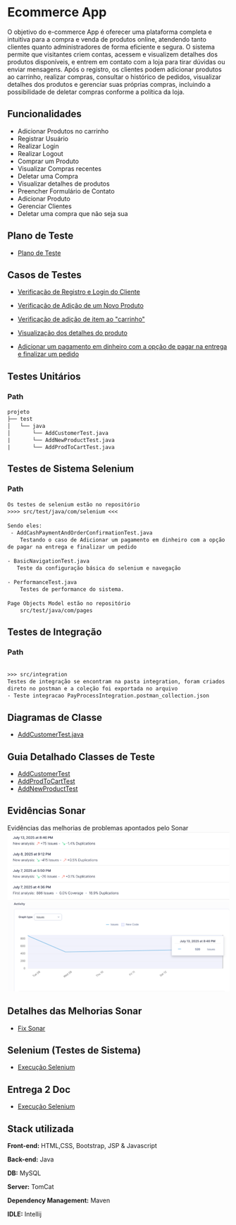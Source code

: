 
# Ecommerce App

O objetivo do e-commerce App é oferecer uma plataforma completa e intuitiva para a compra e venda de produtos online, atendendo tanto clientes quanto administradores de forma eficiente e segura. O sistema permite que visitantes criem contas, acessem e visualizem detalhes dos produtos disponíveis, e entrem em contato com a loja para tirar dúvidas ou enviar mensagens. Após o registro, os clientes podem adicionar produtos ao carrinho, realizar compras, consultar o histórico de pedidos, visualizar detalhes dos produtos e gerenciar suas próprias compras, incluindo a possibilidade de deletar compras conforme a política da loja.

## Funcionalidades

- Adicionar Produtos no carrinho
- Registrar Usuário
- Realizar Login
- Realizar Logout
- Comprar um Produto
- Visualizar Compras recentes
- Deletar uma Compra
- Visualizar detalhes de produtos
- Preencher Formulário de Contato
- Adicionar Produto
- Gerenciar Clientes
- Deletar uma compra que não seja sua




## Plano de Teste
- [Plano de Teste](https://docs.google.com/document/d/1Iq4roJnVg1pyr0kOp4hbxOn9nQsFTtcIsNx82GgtNsU/edit?usp=sharing)


## Casos de Testes
- [Verificação de Registro e Login do Cliente](https://docs.google.com/document/d/1D0CXA5cJf06jZ1IqneT4Cv-6EB-2OaQXYwr8Lp4sgHo/edit?usp=sharing)
- [Verificação de Adição de um Novo Produto](https://docs.google.com/document/d/1joRWYE2tIPf17xQe9yUBcslsZ5TAlI-x4PoXRQNPxrQ/edit?usp=sharing)
- [Verificação de adição de item ao "carrinho"](https://docs.google.com/document/d/e/2PACX-1vRiXSeqF9upLPE8vMwhl3udrIxsjTUHNiDmUqB6Q2QEFhUVt8jY1T_K9PkCQl43LV3f3bnukUN_r6HT/pub)
- [Visualização dos detalhes do produto](https://docs.google.com/document/d/e/2PACX-1vSaOrRfbRXk9mD4TWbu2GyppyJgFEyHu5bA5hPh_1cfgsYkxolSxqJVbkMyrJe1OFe9HX3Ns7NFGmCP/pub)

- [Adicionar um pagamento em dinheiro com a opção de pagar na entrega e finalizar um pedido](https://docs.google.com/document/d/1E_41Txj8uJANZUCJw7R20RmnQptgiBqvcovQkw_CIg4/edit?tab=t.0)


## Testes Unitários
### Path
```
projeto
├── test
│   └── java
│       └── AddCustomerTest.java
|       └── AddNewProductTest.java
|       └── AddProdToCartTest.java

```

## Testes de Sistema Selenium
### Path
```
Os testes de selenium estão no repositório 
>>>> src/test/java/com/selenium <<<

Sendo eles:
 - AddCashPaymentAndOrderConfirmationTest.java 
    Testando o caso de Adicionar um pagamento em dinheiro com a opção de pagar na entrega e finalizar um pedido

- BasicNavigationTest.java
   Teste da configuração básica do selenium e navegação

- PerformanceTest.java
    Testes de performance do sistema.

Page Objects Model estão no repositório
    src/test/java/com/pages

```

## Testes de Integração
### Path
```

>>> src/integration
Testes de integração se encontram na pasta integration, foram criados direto no postman e a coleção foi exportada no arquivo  
- Teste integracao PayProcessIntegration.postman_collection.json

```

## Diagramas de Classe
- [AddCustomerTest.java](https://github.com/vaniacourses/trabalho-Bug_Hunters/blob/main/Diagram/AddCustomerTest.png?raw=true)

## Guia Detalhado Classes de Teste
- [AddCustomerTest](https://github.com/vaniacourses/trabalho-Bug_Hunters/blob/main/guides/AddCustomerTestGuide.md)
- [AddProdToCartTest](https://github.com/vaniacourses/trabalho-Bug_Hunters/blob/main/guides/AddProdToCartTestGuide.md)
- [AddNewProductTest](https://github.com/vaniacourses/trabalho-Bug_Hunters/blob/main/guides/AddNewProductTestGuide.md)



## Evidências Sonar
Evidências das melhorias de problemas apontados pelo Sonar 
![sonar_1](https://github.com/vaniacourses/trabalho-Bug_Hunters/blob/main/images/Analise_Sonar.png)
![sonar_2](https://github.com/vaniacourses/trabalho-Bug_Hunters/blob/main/images/sonar_graph.png)

## Detalhes das Melhorias Sonar 
- [Fix Sonar](https://github.com/vaniacourses/trabalho-Bug_Hunters/blob/main/guides/commits-sonar-table.md)

## Selenium (Testes de Sistema)
- [Execução Selenium](https://www.loom.com/share/e8f0f4ed01a44f2b8e61786166ca1fb3?sid=7667d04a-4ebc-4a26-b03d-f60f5cac0a2c)

## Entrega 2 Doc
- [Execução Selenium](https://docs.google.com/document/d/1pJSGkV3vPNXcux9QeKqKA9fqOVPWeQhE2hWuBJX_0mg/edit?usp=sharing)

## Stack utilizada

**Front-end:** HTML,CSS, Bootstrap,  JSP & Javascript

**Back-end:** Java

**DB:** MySQL

**Server:** TomCat

**Dependency Management:** Maven

**IDLE:** Intellij
